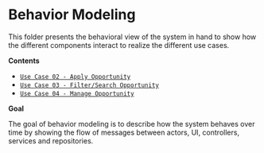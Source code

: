 # Behavior Modeling 

This folder presents the behavioral view of the system in hand to show how the different components interact to realize the different use cases. 

**Contents**
- [`Use Case 02 - Apply Opportunity`](UC02_apply_opportunity)
- [`Use Case 03 - Filter/Search Opportunity`](UC03_filter_search_opportunity)
- [`Use Case 04 - Manage Opportunity`](UC04_manage_opportunities)


**Goal**

The goal of behavior modeling is to describe how the system behaves over time by showing the flow of messages between actors, UI, controllers, services and repositories. 
